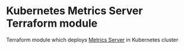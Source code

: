 # Kubernetes Metrics Server Terraform module
Terraform module which deploys [Metrics Server](https://github.com/kubernetes-sigs/metrics-server) in Kubernetes cluster
